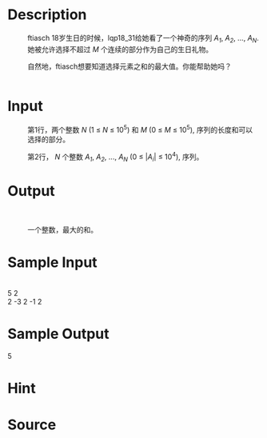 
# Description

<div class="content"><p></p><dd>
<div>
<p>ftiasch 18岁生日的时候，lqp18_31给她看了一个神奇的序列 <em>A<sub>1</sub></em>, <em>A<sub>2</sub></em>, ..., <em>A<sub>N</sub></em>. 她被允许选择不超过 <em>M</em> 个连续的部分作为自己的生日礼物。</p>
<p>自然地，ftiasch想要知道选择元素之和的最大值。你能帮助她吗？</p>
<p><img src="/source/bzoj/2288/img/aHR0cDovL21lZGlhLm9wZW5qdWRnZS5jbi9pbWFnZXMvZzMxOThfMS5qcGc=.jpg" alt=""/></p>
</div>
</dd>
<dd>
<div></div>
</dd>
<p></p></div>

# Input

<div class="content"><p></p><dd>
<div>
<p>第1行，两个整数 <em>N</em> (1 ≤ <em>N</em> ≤ 10<sup>5</sup>) 和 <em>M</em> (0 ≤ <em>M</em> ≤ 10<sup>5</sup>), 序列的长度和可以选择的部分。</p>
<p>第2行， <em>N</em> 个整数 <em>A<sub>1</sub></em>, <em>A<sub>2</sub></em>, ..., <em>A<sub>N</sub></em> (0 ≤ |<em>A<sub>i</sub></em>| ≤ 10<sup>4</sup>), 序列。</p>
</div>
</dd>
<p></p></div>

# Output

<div class="content"><p></p><dt>  </dt>
<dd>
<p>一个整数，最大的和。</p>
</dd>
<p></p></div>

# Sample Input

<div class="content"><span class="sampledata"> <br/>
5 2 <br/>
2 -3 2 -1 2<br/>
</span></div>

# Sample Output

<div class="content"><span class="sampledata">5<br/>
</span></div>

# Hint

<div class="content"><p></p></div>

# Source

<div class="content"><p><a href="problemset.php?search="></a></p></div>

